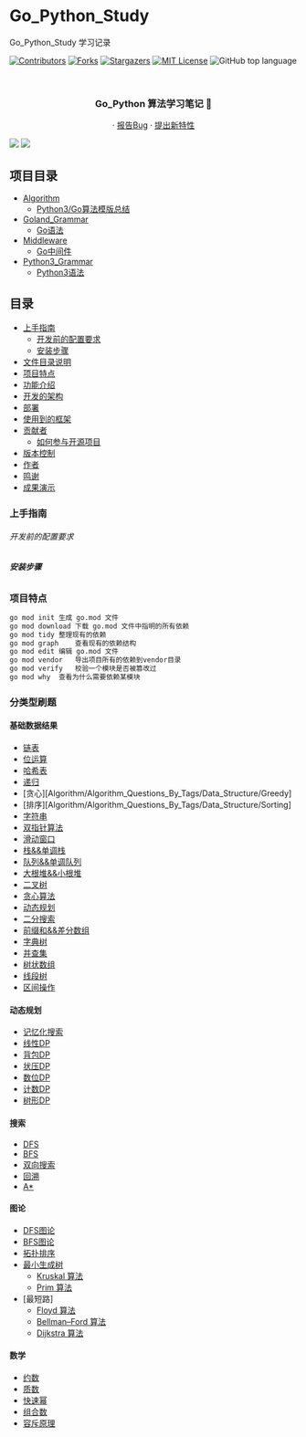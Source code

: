 # Go_Python_Study

Go_Python_Study 学习记录

<!-- PROJECT SHIELDS -->

[![Contributors][contributors-shield]][contributors-url]
[![Forks][forks-shield]][forks-url]
[![Stargazers][stars-shield]][stars-url]
[![MIT License][license-shield]][license-url]
![GitHub top language](https://img.shields.io/github/languages/top/hakusai22/Go_Python_Study?style=for-the-badge)

<!-- PROJECT LOGO -->
<br />



<p align="center">
    <a href="https://github.com/hakusai22/Go_Python_Study/">
    </a>
    <h3 align="center">Go_Python 算法学习笔记 🔞</h3>
  <p align="center">
    ·
    <a href="https://github.com/hakusai22/Go_Python_Study/issues">报告Bug</a>
    ·
    <a href="https://github.com/hakusai22/Go_Python_Study/issues">提出新特性</a>
  </p>


<img src="https://fastly.jsdelivr.net/gh/hakusai22/Go_Python_Study/al.png"/>
<img src="https://fastly.jsdelivr.net/gh/hakusai22/Go_Python_Study/code_language.png"/>

<!-- links -->

[your-project-path]:hakusai22/Go_Python_Study

[contributors-shield]: https://img.shields.io/github/contributors/hakusai22/Go_Python_Study.svg?style=for-the-badge

[contributors-url]: https://github.com/hakusai22/Go_Python_Study/graphs/contributors

[forks-shield]: https://img.shields.io/github/forks/hakusai22/Go_Python_Study.svg?style=for-the-badge

[forks-url]: https://github.com/hakusai22/Go_Python_Study/network/members

[stars-shield]: https://img.shields.io/github/stars/hakusai22/Go_Python_Study.svg?style=for-the-badge

[stars-url]: https://github.com/hakusai22/Go_Python_Study/stargazers

[issues-shield]: https://img.shields.io/github/issues/hakusai22/Go_Python_Study.svg?style=for-the-badge

[issues-url]: https://img.shields.io/github/issues/hakusai22/Go_Python_Study.svg

[license-shield]: https://img.shields.io/github/license/hakusai22/Go_Python_Study.svg?style=for-the-badge

[license-url]: https://github.com/hakusai22/Go_Python_Study/blob/master/LICENSE

[linkedin-shield]: https://img.shields.io/badge/-LinkedIn-black.svg?style=for-the-badge&logo=linkedin&colorB=555

[linkedin-url]: https://linkedin.com/in/xxxx

## 项目目录
- [Algorithm](#Algorithm)
  - [Python3/Go算法模版总结](#算法模版总结)
- [Goland_Grammar](#Goland_Grammar)
  - [Go语法](#Go语法)
- [Middleware](#Middleware)
  - [Go中间件](#Go中间件)
- [Python3_Grammar](#Python3_Grammar)
  - [Python3语法](#Python3语法)

## 目录

- [上手指南](#上手指南)
    - [开发前的配置要求](#开发前的配置要求)
    - [安装步骤](#安装步骤)
- [文件目录说明](#文件目录说明)
- [项目特点](#项目特点)
- [功能介绍](#功能介绍)
- [开发的架构](#开发的架构)
- [部署](#部署)
- [使用到的框架](#使用到的框架)
- [贡献者](#贡献者)
    - [如何参与开源项目](#如何参与开源项目)
- [版本控制](#版本控制)
- [作者](#作者)
- [鸣谢](#鸣谢)
- [成果演示](#成果演示)

### 上手指南

###### 开发前的配置要求

###### **安装步骤**

### 项目特点


```bash
go mod init	生成 go.mod 文件
go mod download	下载 go.mod 文件中指明的所有依赖
go mod tidy	整理现有的依赖
go mod graph	查看现有的依赖结构
go mod edit	编辑 go.mod 文件
go mod vendor	导出项目所有的依赖到vendor目录
go mod verify	校验一个模块是否被篡改过
go mod why	查看为什么需要依赖某模块
```

### 分类型刷题

#### 基础数据结果
- [链表](Algorithm/Algorithm_Questions_By_Tags/Data_Structure/Linked_List)
- [位运算](Algorithm/Algorithm_Questions_By_Tags/Data_Structure/Bit_Operations/位运算.md)
- [哈希表](Algorithm/Algorithm_Questions_By_Tags/Data_Structure/Hash_Table)
- [递归](Algorithm/Algorithm_Questions_By_Tags/Data_Structure/Hash_Table)
- [贪心][Algorithm/Algorithm_Questions_By_Tags/Data_Structure/Greedy]
- [排序][Algorithm/Algorithm_Questions_By_Tags/Data_Structure/Sorting]
- [字符串](Algorithm/Algorithm_Questions_By_Tags/Data_Structure/Strings)
- [双指针算法](Algorithm/Algorithm_Questions_By_Tags/Data_Structure/Two_Pointer)
- [滑动窗口](Algorithm/Algorithm_Questions_By_Tags/Data_Structure/Sliding_Window)
- [栈&&单调栈](Algorithm/Algorithm_Questions_By_Tags/Data_Structure/Stack)
- [队列&&单调队列](Algorithm/Algorithm_Questions_By_Tags/Data_Structure/Queue)
- [大根堆&&小根堆](Algorithm/Algorithm_Questions_By_Tags/Data_Structure/Heap/堆.md)
- [二叉树](Algorithm/Algorithm_Questions_By_Tags/Data_Structure/Binary_Tree)
- [贪心算法](https://github.com/hakusai22/Go_Python_Study#贪心算法)
- [动态规划](Algorithm/Algorithm_Questions_By_Tags/Dynamic_Programming)
- [二分搜索](Algorithm/Algorithm_Questions_By_Tags/Data_Structure/Binary_Search/二分查找.md)
- [前缀和&&差分数组](Algorithm/Algorithm_Questions_By_Tags/Data_Structure/Prefix_Sum/前缀和.md)
- [字典树](Algorithm/Algorithm_Questions_By_Tags/Data_Structure/Trie_Tree)
- [并查集](Algorithm/Algorithm_Questions_By_Tags/Data_Structure/Union_Find/并查集.md)
- [树状数组](Algorithm/Algorithm_Questions_By_Tags/Data_Structure/Fenwick_Tree)
- [线段树](Algorithm/Algorithm_Questions_By_Tags/Data_Structure/Segment_Tree/线段树.md)
- [区间操作](Algorithm/Algorithm_Questions_By_Tags/Data_Structure/Interval_Merging)


#### 动态规划
- [记忆化搜索]()
- [线性DP]()
- [背包DP]()
- [状压DP]()
- [数位DP]()
- [计数DP]()
- [树形DP]()

#### 搜索
- [DFS]()
- [BFS]()
- [双向搜索]()
- [回溯]()
- [A*]()

#### 图论
- [DFS图论]()
- [BFS图论]()
- [拓扑排序]()
- [最小生成树]()
  - [Kruskal 算法]()
  - [Prim 算法]()
- [最短路]
  - [Floyd 算法]()
  - [Bellman–Ford 算法]()
  - [Dijkstra 算法]()

#### 数学
- [约数]()
- [质数]()
- [快速幂]()
- [组合数]()
- [容斥原理]()